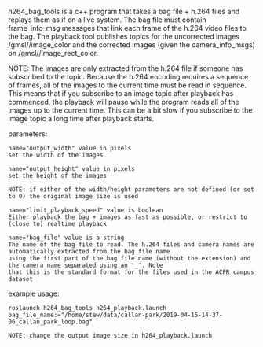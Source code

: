 h264_bag_tools is a c++ program that takes a bag file + h.264 files and replays them as if on a live system. The bag
file must contain frame_info_msg messages that link each frame of the h.264 video files to the bag. The playback
tool publishes topics for the uncorrected images /gmsl/<camera name>/image_color and the corrected images (given the
camera_info_msgs) on /gmsl/<camera name>/image_rect_color.

NOTE: The images are only extracted from the h.264 file if someone has subscribed to the topic. Because the h.264
encoding requires a sequence of frames, all of the images to the current time must be read in sequence. This means that
if you subscribe to an image topic after playback has commenced, the playback will pause while the program reads all of
the images up to the current time. This can be a bit slow if you subscribe to the image topic a long time after playback
starts.

parameters:

    name="output_width" value in pixels
    set the width of the images

    name="output_height" value in pixels
    set the height of the images

    NOTE: if either of the width/height parameters are not defined (or set to 0) the original image size is used

    name="limit_playback_speed" value is boolean
    Either playback the bag + images as fast as possible, or restrict to (close to) realtime playback

    name="bag_file" value is a string
    The name of the bag file to read. The h.264 files and camera names are automatically extracted from the bag file name
    using the first part of the bag file name (without the extension) and the camera name separated using an '_'. Note
    that this is the standard format for the files used in the ACFR campus dataset

example usage:

    roslaunch h264_bag_tools h264_playback.launch bag_file_name:="/home/stew/data/callan-park/2019-04-15-14-37-06_callan_park_loop.bag"

    NOTE: change the output image size in h264_playback.launch
